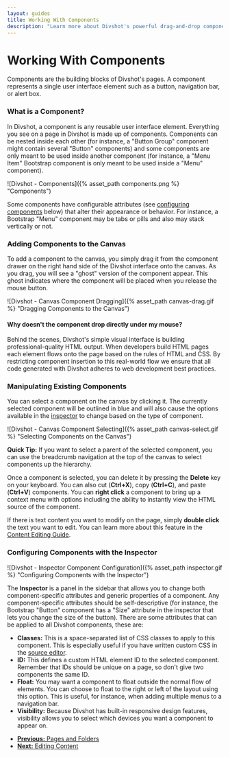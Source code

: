 ```yaml
---
layout: guides
title: Working With Components
description: "Learn more about Divshot's powerful drag-and-drop component panel."
---
```


<h1 class='page-header'>Working With Components</h1>

<p class='lead'>Components are the building blocks of Divshot's pages. A component represents a single user interface element such as a button, navigation bar, or alert box.</p>

### What is a Component?

In Divshot, a component is any reusable user interface element. Everything you see on a page in Divshot is made up of components. Components can be nested inside each other (for instance, a "Button Group" component might contain several "Button" components) and some components are only meant to be used inside another component (for instance, a "Menu Item" Bootstrap component is only meant to be used inside a "Menu" component).

![Divshot - Components]({% asset_path components.png %} "Components")

Some components have configurable attributes (see [configuring components](#configuring-components) below) that alter their appearance or behavior. For instance, a Bootstrap "Menu" component may be tabs or pills and also may stack vertically or not.

### Adding Components to the Canvas

To add a component to the canvas, you simply drag it from the component drawer on the right hand side of the Divshot interface onto the canvas. As you drag, you will see a "ghost" version of the component appear. This ghost indicates where the component will be placed when you release the mouse button.

![Divshot - Canvas Component Dragging]({% asset_path canvas-drag.gif %} "Dragging Components to the Canvas")

<div class='alert alert-question alert-info alert-block'>
  <h4>Why doesn't the component drop directly under my mouse?</h4>

  <p>Behind the scenes, Divshot's simple visual interface is building professional-quality HTML output. When developers build HTML pages each element flows onto the page based on the rules of HTML and CSS. By restricting component insertion to this real-world flow we ensure that all code generated with Divshot adheres to web development best practices.</p>
</div>

### Manipulating Existing Components

You can select a component on the canvas by clicking it. The currently selected component will be outlined in blue and will also cause the options available in the [inspector](#configuring-components) to change based on the type of component.

![Divshot - Canvas Component Selecting]({% asset_path canvas-select.gif %} "Selecting Components on the Canvas")

<div class='alert alert-success'><b>Quick Tip:</b> If you want to select a parent of the selected component, you can use the breadcrumb navigation at the top of the canvas to select components up the hierarchy.</div>

Once a component is selected, you can delete it by pressing the **Delete** key on your keyboard. You can also cut (**Ctrl+X**), copy (**Ctrl+C**), and paste (**Ctrl+V**) components. You can **right click** a component to bring up a context menu with options including the ability to instantly view the HTML source of the component.

If there is text content you want to modify on the page, simply **double click** the text you want to edit. You can learn more about this feature in the [Content Editing Guide](/guides/content.html).

<h3 id='configuring-components'>Configuring Components with the Inspector</h3>

![Divshot - Inspector Component Configuration]({% asset_path inspector.gif %} "Configuring Components with the Inspector")

The **Inspector** is a panel in the sidebar that allows you to change both component-specific attributes and generic properties of a component. Any component-specific attributes should be self-descriptive (for instance, the Bootstrap "Button" component has a "Size" attribute in the inspector that lets you change the size of the button). There are some attributes that can be applied to all Divshot components, these are:

* **Classes:** This is a space-separated list of CSS classes to apply to this component. This is especially useful if you have written custom CSS in the [source editor](/guides/source.html#custom-css).
* **ID:** This defines a custom HTML element ID to the selected component. Remember that IDs should be unique on a page, so don't give two components the same ID.
* **Float:** You may want a component to float outside the normal flow of elements. You can choose to float to the right or left of the layout using this option. This is useful, for instance, when adding multiple menus to a navigation bar.
* **Visibility:** Because Divshot has built-in responsive design features, visibility allows you to select which devices you want a component to appear on.

<ul class="pager">
  <li><a href="/guides/pages.html"><b>Previous:</b> Pages and Folders</a></li>
  <li><a href="/guides/content.html"><b>Next:</b> Editing Content</a></li>
</ul>